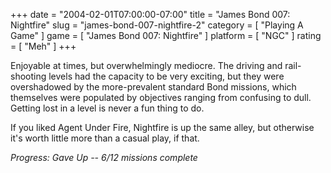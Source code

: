 +++
date = "2004-02-01T07:00:00-07:00"
title = "James Bond 007: Nightfire"
slug = "james-bond-007-nightfire-2"
category = [ "Playing A Game" ]
game = [ "James Bond 007: Nightfire" ]
platform = [ "NGC" ]
rating = [ "Meh" ]
+++

Enjoyable at times, but overwhelmingly mediocre. The driving and rail-shooting levels had the capacity to be very exciting, but they were overshadowed by the more-prevalent standard Bond missions, which themselves were populated by objectives ranging from confusing to dull. Getting lost in a level is never a fun thing to do.

If you liked Agent Under Fire, Nightfire is up the same alley, but otherwise it's worth little more than a casual play, if that.

<i>Progress: Gave Up -- 6/12 missions complete</i>